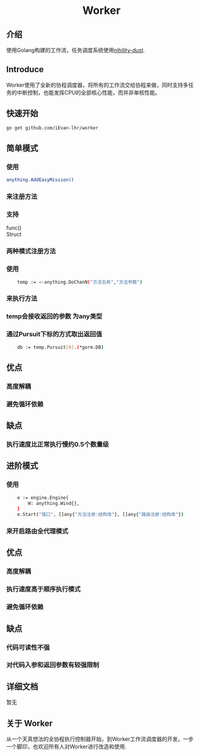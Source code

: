 <p align="center">
    <h1 align="center">Worker</h1>
</p>


## 介绍

使用Golang构建的工作流，任务调度系统使用<a href="https://github.com/iEvan-lhr/nihility-dust">nihility-dust</a>.


## Introduce

Worker使用了全新的协程调度器，将所有的工作流交给协程来做，同时支持多任务的中断控制，也能发挥CPU的全部核心性能，而并非单核性能。

## 快速开始


```bash
go get github.com/iEvan-lhr/worker
```

## 简单模式
<h3>使用</h3>

```bash
anything.AddEasyMission()
```
<h3>来注册方法</h3>

<h3>支持</h3>
func()<br />
Struct<br />
<h3>两种模式注册方法</h3>

<h3>使用</h3>

```bash
    temp := <-anything.DoChanN("方法名称","方法参数")
```
<h3>来执行方法</h3>
<h3>temp会接收返回的参数 为any类型</h3>
<h3>通过Pursuit下标的方式取出返回值</h3>

```bash
    db := temp.Pursuit[0].(*gorm.DB)
```
<h2>优点</h2>
<h3>高度解耦</h3>
<h3>避免循环依赖</h3>
<h2>缺点</h2>
<h3>执行速度比正常执行慢约0.5个数量级</h3>

## 进阶模式
<h3>使用</h3>

```bash
    e := engine.Engine{
		W: anything.Wind{},
	}
    e.Start("端口", []any{"方法注册:结构体"}, []any{"路由注册:结构体"})
```
<h3>来开启路由全代理模式</h3>
<h2>优点</h2>
<h3>高度解耦</h3>
<h3>执行速度高于顺序执行模式</h3>
<h3>避免循环依赖</h3>
<h2>缺点</h2>
<h3>代码可读性不强</h3>
<h3>对代码入参和返回参数有较强限制</h3>

## 详细文档
暂无
## 关于 Worker

从一个天真想法的全协程执行控制器开始，到Worker工作流调度器的开发，一步一个脚印，也欢迎所有人对Worker进行改造和使用.

